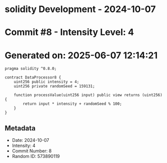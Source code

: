 ﻿# solidity Development - 2024-10-07
# Commit #8 - Intensity Level: 4
# Generated on: 2025-06-07 12:14:21
```solidity
pragma solidity ^0.8.0;

contract DataProcessor8 {
    uint256 public intensity = 4;
    uint256 private randomSeed = 159131;

    function processValue(uint256 input) public view returns (uint256) {
        return input * intensity + randomSeed % 100;
    }
}
```
## Metadata
- Date: 2024-10-07
- Intensity: 4
- Commit Number: 8
- Random ID: 573890119
